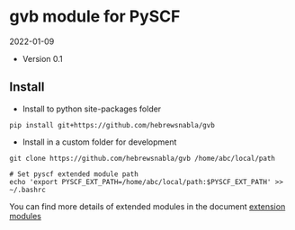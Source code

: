 gvb module for PySCF
=========================

2022-01-09

* Version 0.1

Install
-------
* Install to python site-packages folder
```
pip install git+https://github.com/hebrewsnabla/gvb
```

* Install in a custom folder for development
```
git clone https://github.com/hebrewsnabla/gvb /home/abc/local/path

# Set pyscf extended module path
echo 'export PYSCF_EXT_PATH=/home/abc/local/path:$PYSCF_EXT_PATH' >> ~/.bashrc
```

You can find more details of extended modules in the document
[extension modules](http://pyscf.org/pyscf/install.html#extension-modules)
